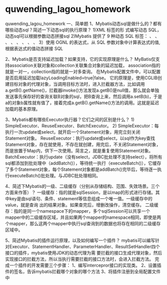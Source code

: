 # quwending_lagou_homework
quwending_lagou_homework
一、简单题
1、Mybatis动态sql是做什么的？都有哪些动态sql？简述一下动态sql的执行原理？
  1)XML 标签的形 式编写动态 SQL，动态sql可以根据参数动态拼接sql
  2)Mybatis 提供了 9 种动态 SQL 标签：
	  <if/>、
	  <choose/>、
	  <when/>、
	  <otherwise/>、
	  <trim/>、
	  <when/>、
	  <set/>、
	  <foreach/>、
	  <bind/> 
  3）使用 OGNL 的表达式，从 SQL 参数对象中计算表达式的值,根据表达式的值动态拼接 SQL

2、Mybatis是否支持延迟加载？如果支持，它的实现原理是什么？
	MyBatis仅支持association关联对象和collection关联集合对象的延迟加载，
	association指的就是一对一，collection指的就是一对多查询。 
	在Mybatis配置文件中，可以配置是否启用延迟加载lazyLoadingEnabled=true|false。 它的原理是，使用CGLIB创建目标对象的代理对象，当调用目标方法时，进入拦截器方法，比如调用a.getB().getName()，拦截器invoke()方法发现a.getB()是null值，那么就会单独发送事先保存好的查询关联B对象的sql，把B查询上来，然后调用a.setB(b)，于是a的对象b属性就有值了，接着完成a.getB().getName()方法的调用。这就是延迟加载的基本原理。

3、Mybatis都有哪些Executor执行器？它们之间的区别是什么？
	1) SimpleExecutor、ReuseExecutor、BatchExecutor。
	2) SimpleExecutor：每执行一次update或select，就开启一个Statement对象，用完立刻关闭   Statement对象。
	   ReuseExecutor：执行update或select，以sql作为key查找Statement对象，存在就使用，不存在就创建，用完后，不关闭Statement对象，而是放置于Map内，供下一次使用。简言之，就是重复使用Statement对象。
	   BatchExecutor：执行update（没有select，JDBC批处理不支持select），将所有sql都添加到批处理中（addBatch()），等待统一执行（executeBatch()），它缓存了多个Statement对象，每个Statement对象都是addBatch()完毕后，等待逐一执行executeBatch()批处理。与JDBC批处理相同。
 
4、简述下Mybatis的一级、二级缓存（分别从存储结构、范围、失效场景。三个方面来作答）？
	一级缓存：指的就是sqlSession，是以map的形式进行存储。其中key是由sql语句、条件、statement等信息组成一个唯一值。一级缓存中的value，就是查询		      出的结果对象。如果查完后，增删改操作，清空缓存。
	二级缓存：指的是同一个namespace下的mapper，多个sqlSession可以共享一个mapper中的二级缓存区域，并且如果两个mapper的namespace相同，即使是两		    个mapper，那么这两个mapper中执行sql查询到的数据也将存在相同的二级缓存区域中。
 
5、简述Mybatis的插件运行原理，以及如何编写一个插件？
		mybatis可以编写针对Executor、StatementHandler、ParameterHandler、ResultSetHandler四个接口的插件，mybatis使用JDK的动态代理为需		要拦截的接口生成代理对象，然后实现接口的拦截方法，所以当执行需要拦截的接口方法时，会进入拦截方法。
		完成一个插件的开发需要三个步骤：
		1、编写intercepror接口的实现类。
		2、设置插件的签名，告诉mybatis拦截哪个对象的哪个方法
		3、将插件注册到全局配置文件中 
